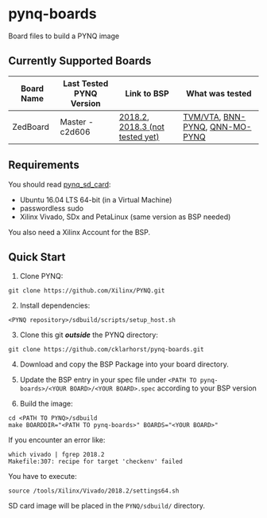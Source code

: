 # pynq-boards
Board files to build a PYNQ image

## Currently Supported Boards

| Board Name  | Last Tested PYNQ Version | Link to BSP | What was tested |
| ----------- | ------------------------ | ----------- | --------------- |
| ZedBoard | Master - c2d606 | [2018.2](https://www.xilinx.com/member/forms/download/xef.html?filename=avnet-digilent-zedboard-v2018.2-final.bsp), [2018.3 (not tested yet)](https://www.xilinx.com/member/forms/download/xef.html?filename=avnet-digilent-zedboard-v2018.3-final.bsp) | [TVM/VTA](https://github.com/dmlc/tvm), [BNN-PYNQ](https://github.com/Xilinx/BNN-PYNQ), [QNN-MO-PYNQ](https://github.com/Xilinx/QNN-MO-PYNQ)|

## Requirements

You should read [pynq_sd_card](https://pynq.readthedocs.io/en/v2.3/pynq_sd_card.html):
- Ubuntu 16.04 LTS 64-bit (in a Virtual Machine)
- passwordless sudo
- Xilinx Vivado, SDx and PetaLinux (same version as BSP needed)

You also need a Xilinx Account for the BSP.

## Quick Start

1. Clone PYNQ: 
```
git clone https://github.com/Xilinx/PYNQ.git
```

2. Install dependencies:
``` 
<PYNQ repository>/sdbuild/scripts/setup_host.sh
```

3. Clone this git ***outside*** the PYNQ directory: 
```
git clone https://github.com/cklarhorst/pynq-boards.git
```

4. Download and copy the BSP Package into your board directory.

5. Update the BSP entry in your spec file under `<PATH TO pynq-boards>/<YOUR BOARD>/<YOUR BOARD>.spec` according to your BSP version

6. Build the image:
```
cd <PATH TO PYNQ>/sdbuild
make BOARDDIR="<PATH TO pynq-boards>" BOARDS="<YOUR BOARD>"
```

If you encounter an error like:
```
which vivado | fgrep 2018.2
Makefile:307: recipe for target 'checkenv' failed
```
You have to execute:
```
source /tools/Xilinx/Vivado/2018.2/settings64.sh
```

SD card image will be placed in the `PYNQ/sdbuild/` directory.
